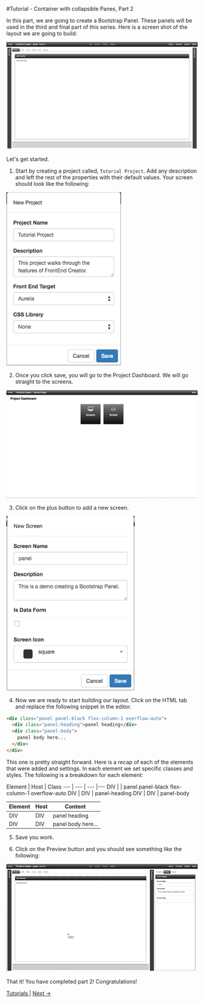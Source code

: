 #Tutorial - Container with collapsible Panes, Part 2

In this part, we are going to create a Bootstrap Panel. These panels will be used in the third and final part of this series. Here is a screen shot of the layout we are going to build:

![Tutorial Project](../assets/images/tutorials/tutorial-panel.png)


Let's get started.

1. Start by creating a project called, `Tutorial Project`. Add any description and left the rest of the properties with their default values. Your screen should look like the following:

  ![Tutorial Project](../assets/images/tutorials/tutorial-project.png)

2. Once you click save, you will go to the Project Dashboard. We will go straight to the screens.

  ![Tutorial Project Dashboard](../assets/images/tutorials/tutorial-project-dashboard.png)

3. Click on the plus button to add a new screen.

  ![Tutorial Panel Properties](../assets/images/tutorials/tutorial-panel-properties.png)

4. Now we are ready to start building our layout. Click on the HTML tab and replace the following snippet in the editor. 

  ```html
  <div class="panel panel-black flex-column-1 overflow-auto">
    <div class="panel-heading">panel heading</div>
    <div class="panel-body">
      panel body here...
    </div>
  </div>
  ```

  This one is pretty straight forward. Here is a recap of each of the elements that were added and settings. In each element we set specific classes and styles. The following is a breakdown for each element:

  Element | Host | Class 
  --- | --- | --- |---
  DIV |  | panel panel-black flex-column-1 overflow-auto
  DIV | DIV | panel-heading
  DIV | DIV | panel-body

  Element | Host | Content
  --- | --- | ---
  DIV | DIV | panel heading
  DIV | DIV | panel body here...


5. Save you work.

6. Click on the Preview button and you should see something like the following:

  ![Tutorial Container Preview](../assets/images/tutorials/tutorial-panel-preview.gif)

That it! You have completed part 2! Congratulations!

[ Tutorials ](tutorials/tutorials) | [ Next -> ](container-part-3)
